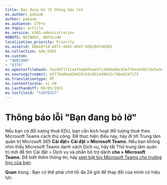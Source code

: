 ```yaml
---
title: Bạn đang bỏ lỡ thông báo lỗi
ms.author: pebaum
author: pebaum
ms.audience: ITPro
ms.topic: article
ms.service: o365-administration
ROBOTS: NOINDEX, NOFOLLOW
localization_priority: Priority
ms.assetid: 686e8f18-b871-4dd2-864f-8562947ab583
ms.collection: Adm_O365
ms.custom:
- "9001500"
- "4374"
ms.openlocfilehash: 5ac99f1711a4f4a60feab5f138d8a8dc83ef7bee5d827de5a567417bfca9f5aa
ms.sourcegitcommit: b5f7da89a650d2915dc652449623c78be6247175
ms.translationtype: MT
ms.contentlocale: vi-VN
ms.lasthandoff: 08/05/2021
ms.locfileid: "53970317"
---
```

# <a name="youre-missing-out-error-message"></a>Thông báo lỗi "Bạn đang bỏ lỡ"

Nếu bạn có đối tượng thuê EDU, bạn cần kích hoạt đối tượng thuê theo Microsoft Teams cách thủ công. Để thực hiện điều này, hãy đi tới Trung tâm quản trị Microsoft 365 **Cài đặt> Cài đặt > Microsoft Teams**. Nếu bạn không nhìn thấy Microsoft Teams danh sách  Dịch vụ, hãy tắt Thử trung tâm quản trị mới để tìm Cài đặt > Dịch vụ và phần bổ trợ dành **cho > Microsoft Teams.** Để biết thêm thông tin, hãy [xem bật tùy Microsoft Teams cho trường học của bạn](https://docs.microsoft.com/microsoft-365/education/intune-edu-trial/enable-microsoft-teams#enable-microsoft-teams-for-your-school-1).

**Quan** trọng : Bạn có thể phải chờ tối đa 24 giờ để thay đổi của mình có hiệu lực.
